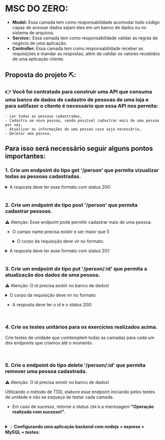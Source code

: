 # MSC DO ZERO: 

- <strong>Model:</strong> Essa camada tem como responsabilidade acomodar todo código capaz de acessar dados sejam eles em um banco de dados ou no sistema de arquivos.
- <strong>Service:</strong>: Essa camada tem como responsabilidade validar as regras de negócio de uma aplicação.
- <strong>Controller:</strong> Essa camada tem como responsabilidade receber as requisições e mandar as respostas, além de validar os valores recebidos de uma aplicação cliente.

## Proposta do projeto ⛏️:

###   👉  Você foi contratado para construir uma API que consuma uma banco de dados de cadastro de pessoas de uma loja e para satifazer o cliente é necessário que essa API nos permita: 
    - Ler todas as pessoas cadastradas,
    - Cadastra um nova pessoa, sendo possível cadastrar mais de uma pessoa por vez,
    - Atualizar as informações de uma pessoa caso seja necessário,
    - Deletar uma pessoa. 


## Para isso será necessário seguir alguns pontos importantes: 

### 1. Crie um endpoint do tipo <strong> get '/person'</strong> que permita vizualizar todas as pessoas cadastradas.
<details><summary>A resposta deve ter esse formato com status 200:</summary>

        [
            {
                "id": 1,
                "name": "Ted Evelyn Mosby",
                "email": "schmoby@email.com",
                "birth_date": "1978-04-25T00:00:00.000Z",
                "cpf": "12345678910"
            },
            {
                "id": 2,
                "name": "Barney Stinson",
                "email": "Swarley@email.com",
                "birth_date": "1975-11-11T00:00:00.000Z",
                "cpf": "33388856480"
            },
            {
                "id": 3,
                "name": "Robin Scherbatsky",
                "email": "sparkles@email.com",
                "birth_date": "1980-07-23T00:00:00.000Z",
                "cpf": "96314785234"
            }
        ]
    
</details>
</br>

### 2. Crie um endpoint do tipo <strong> post '/person'</strong> que permita cadastrar pessoas.
⚠️  Atenção: Esse endpoint pode permitir cadastrar mais de uma pessoa.
- O campo name precisa existir e ser maior que 5

    <details><summary> O corpo da requisição deve vir no formato: </summary>

        [
            {
                "name": "Marshall Eriksen",
                "email": "marshmallow@email.com",
                "birthDate": "1978-02-15",
                "cpf": "25639874125"
            },
            {
                "name": "Lily Aldrin",
                "email": "lilypad@email.com",
                "birthDate": "1978-03-24",
                "cpf": "12348569741"
            }
        ]
</details>

<details><summary>A resposta deve ter esse formato com status 201:</summary>

        [
            {
                "id": 1,
                "name": "Ted Evelyn Mosby",
                "email": "schmoby@email.com",
                "birth_date": "1978-04-25T00:00:00.000Z",
                "cpf": "12345678910"
            },
            {
                "id": 2,
                "name": "Barney Stinson",
                "email": "Swarley@email.com",
                "birth_date": "1975-11-11T00:00:00.000Z",
                "cpf": "33388856480"
            },
            {
                "id": 3,
                "name": "Robin Scherbatsky",
                "email": "sparkles@email.com",
                "birth_date": "1980-07-23T00:00:00.000Z",
                "cpf": "96314785234"
            },
            {
                "id": 4,
                "name": "Marshall Eriksen",
                "email": "marshmallow@email.com",
                "birthDate": "1978-02-15",
                "cpf": "25639874125"
            },
            {
                "id": 5,
                "name": "Lily Aldrin",
                "email": "lilypad@email.com",
                "birthDate": "1978-03-24",
                "cpf": "12348569741"
            }
        ]
    
</details>
</br>

### 3. Crie um endpoint do tipo <strong> put '/person/:id'</strong> que permita a atualização dos dados de uma pessoa.

⚠️  Atenção: O id precisa existir no banco de dados!

<details><summary> O corpo da requisição deve vir no formato: </summary>

    {
        "name": "Barnabus  Stinson",
        "email": "daddyshome@email.com",
        "birthDate": "1975-11-11",
        "cpf": "33388856480"
    }

</details>

- A resposta deve ter o id e o status 200:

</br>

### 4. Crie os testes unitários para os exercícios realizados acima.

Crie testes de unidade que comtemplem todas as camadas para cada um dos endpoints que criamos até o momento.

</br>

### 5. Crie o endpoint do tipo <strong> delete '/person/:id' </strong> que permita remover uma pessoa cadastrada.

⚠️  Atenção: O id precisa existir no banco de dados!

Utilizando o método de TDD, elabore esse endpoint iniciando pelos testes de unidade e não se esqueça de testar cada camada.
- Em caso de sucesso, retorne o status `204` e a menssagem **"Operação realizada com sucesso!"**.

</br>
<details>
<summary> 💡 <strong>Configurando uma aplicação backend com nodejs + express + MySQL + testes:</strong></summary>

### Configurando o node

1. Inicia o node: 
    ```sh
    npm init -y
    ```
2. Instala o nodemon: 
    ```sh
    npm install -D nodemon
    ```
    - 📌 a flag "-D" significa que será instalado como dependência de desenvolvimento
</br>

### Configurando o express

1. Instala o express:
    ```sh
    npm install express
    ```
    - 📌 o Router é nativo do express

</br>

### Instalando o banco de dados - MySQL

1. Instala o MySQL:
    ```sh
    npm i mysql2
    ```

2. Instala o dotenv:
    ```sh
    npm i dotenv
    ```
</br>

### Instalando os frameworks de teste

1. Instala o mocha e chai:
    ```sh
    npm i -D mocha chai
    ```

2. Instala o sinon e o sinon-chai:
    ```sh
    npm i -D sinon sinon-chai
    ```

<details><summary> 💻  Configurando o package.json </summary>

```
    ...
    "scripts": {
        "test": "mocha src/tests/unit/**/*.js --exit",
        "start": "node src/server.js",
        "debug": "nodemon --ignore coverage --inspect=0.0.0.0:9229 src/server.js"
    },
    ...
```
</details>
</br>

<details><summary> ⚙️ Configurando a conexão do banco com o express </summary>

```
    const mysql = require('mysql2/promise');

    require('dotenv').config(); // não se esqueça de configurar suas variáveis de ambiente aqui na configuração

    const connection = mysql.createPool({
    host: process.env.MYSQL_HOST,
    user: process.env.MYSQL_USER,
    password: process.env.MYSQL_PASSWORD,
    database: process.env.MYSQL_DATABASE,
    });

    module.exports = connection;
```

 - ⚠️ As variáveis de ambiente são declaradas no arquivo .env ou no docker caso esteja utilizando um container! ⚠️ 

</details>

</br>

### Bibliotecas que auxiliam:

- Biblioteca de status HTTP:
    ```sh
    npm i http-status-codes
    ``` 
    - 📌 Possui uma biblioteca de status HTTP

- Biblioteca de tratamento de erros:
    ```sh
    npm install express-async-errors
    ```
    - 📌 Ajuda no tratamento de erros sem precisar usar o try/catch
</details>


